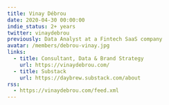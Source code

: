 ```yaml
---
title: Vinay Débrou
date: 2020-04-30 00:00:00
indie_status: 2+ years
twitter: vinaydebrou
previously: Data Analyst at a Fintech SaaS company
avatar: /members/debrou-vinay.jpg
links:
  - title: Consultant, Data & Brand Strategy
    url: https://vinaydebrou.com/
  - title: Substack
    url: https://daybrew.substack.com/about
rss:
  - https://vinaydebrou.com/feed.xml
---
```


